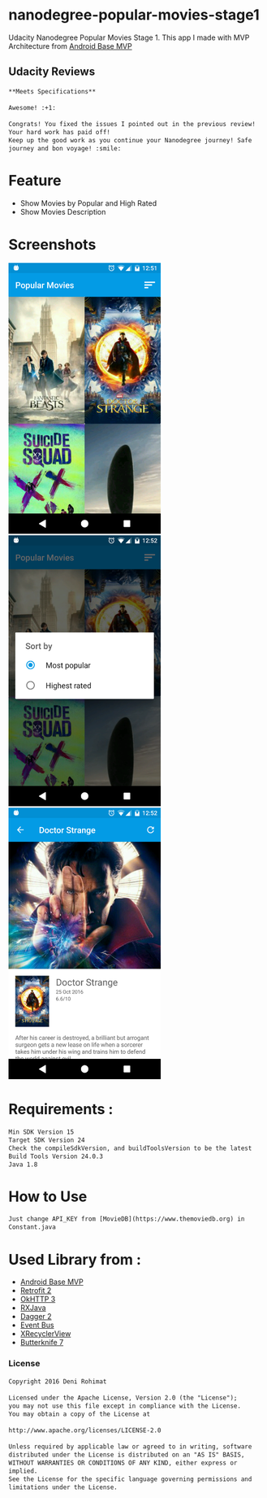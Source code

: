 # nanodegree-popular-movies-stage1

Udacity Nanodegree Popular Movies Stage 1. This app I made with MVP Architecture from [Android Base MVP](https://github.com/derohimat/android-base-mvp/)

## Udacity Reviews
	**Meets Specifications**
	
	Awesome! :+1:

	Congrats! You fixed the issues I pointed out in the previous review! Your hard work has paid off! 
	Keep up the good work as you continue your Nanodegree journey! Safe journey and bon voyage! :smile:

# Feature
   - Show Movies by Popular and High Rated
   - Show Movies Description

# Screenshots
<img src="https://github.com/derohimat/nanodegree-popular-movies-stage1/blob/master/home.png" width="300">
<img src="https://github.com/derohimat/nanodegree-popular-movies-stage1/blob/master/home-sort.png" width="300">
<img src="https://github.com/derohimat/nanodegree-popular-movies-stage1/blob/master/detail.png" width="300">

# Requirements :
	Min SDK Version 15
	Target SDK Version 24
	Check the compileSdkVersion, and buildToolsVersion to be the latest
	Build Tools Version 24.0.3
	Java 1.8
	
# How to Use
    Just change API_KEY from [MovieDB](https://www.themoviedb.org) in Constant.java 
    
# Used Library from :
  - [Android Base MVP](https://derohimat.github.io/android-base-mvp/)
  - [Retrofit 2](http://square.github.io/retrofit/)
  - [OkHTTP 3](http://square.github.io/okhttp/)
  - [RXJava](https://github.com/ReactiveX/RxJava)
  - [Dagger 2](http://google.github.io/dagger/)
  - [Event Bus](https://github.com/greenrobot/EventBus)
  - [XRecyclerView](https://github.com/jianghejie/XRecyclerView)
  - [Butterknife 7](https://github.com/JakeWharton/butterknife)

### License
    Copyright 2016 Deni Rohimat
    
    Licensed under the Apache License, Version 2.0 (the "License");
    you may not use this file except in compliance with the License.
    You may obtain a copy of the License at

    http://www.apache.org/licenses/LICENSE-2.0
    
    Unless required by applicable law or agreed to in writing, software
    distributed under the License is distributed on an "AS IS" BASIS,
    WITHOUT WARRANTIES OR CONDITIONS OF ANY KIND, either express or implied.
    See the License for the specific language governing permissions and
    limitations under the License.
